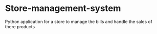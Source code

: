 # Store-management-system
Python application for a store to manage the bills and handle the sales of there products
